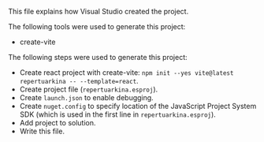 This file explains how Visual Studio created the project.

The following tools were used to generate this project:
- create-vite

The following steps were used to generate this project:
- Create react project with create-vite: `npm init --yes vite@latest repertuarkina -- --template=react`.
- Create project file (`repertuarkina.esproj`).
- Create `launch.json` to enable debugging.
- Create `nuget.config` to specify location of the JavaScript Project System SDK (which is used in the first line in `repertuarkina.esproj`).
- Add project to solution.
- Write this file.
